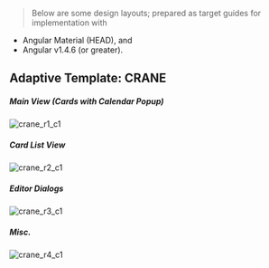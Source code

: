 > Below are some design layouts; prepared as target guides for implementation with 
*  Angular Material (HEAD), and 
*  Angular v1.4.6 (or greater).


## Adaptive Template: CRANE

##### Main View (Cards with Calendar Popup)

![crane_r1_c1](https://cloud.githubusercontent.com/assets/210413/9978328/cb2c8248-5eed-11e5-986b-6850fd384b9a.jpg)


##### Card List View

![crane_r2_c1](https://cloud.githubusercontent.com/assets/210413/9978331/e316de12-5eed-11e5-8145-72db1e2a9d13.jpg)


##### Editor Dialogs

![crane_r3_c1](https://cloud.githubusercontent.com/assets/210413/9978333/f37fc908-5eed-11e5-8f23-63997107ef0b.jpg)


##### Misc.

![crane_r4_c1](https://cloud.githubusercontent.com/assets/210413/9978335/fe74d3a8-5eed-11e5-9fb6-6c237a783125.jpg)


